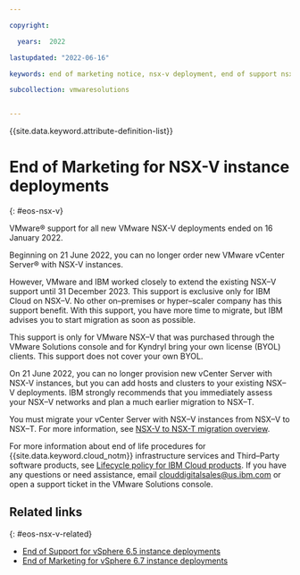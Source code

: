 ```yaml
---

copyright:

  years:  2022

lastupdated: "2022-06-16"

keywords: end of marketing notice, nsx-v deployment, end of support nsx-v, nsx-v deprecated, nsx-v support

subcollection: vmwaresolutions


---
```


{{site.data.keyword.attribute-definition-list}}

# End of Marketing for NSX-V instance deployments
{: #eos-nsx-v}

VMware® support for all new VMware NSX-V deployments ended on 16 January 2022.

Beginning on 21 June 2022, you can no longer order new VMware vCenter Server® with NSX-V instances.

However, VMware and IBM worked closely to extend the existing NSX–V support until 31 December 2023. This support is exclusive only for IBM Cloud on NSX–V. No other on–premises or hyper–scaler company has this support benefit. With this support, you have more time to migrate, but IBM advises you to start migration as soon as possible.

This support is only for VMware NSX–V that was purchased through the VMware Solutions console and for Kyndryl bring your own license (BYOL) clients. This support does not cover your own BYOL.

On 21 June 2022, you can no longer provision new vCenter Server with NSX-V instances, but you can add hosts and clusters to your existing NSX–V deployments. IBM strongly recommends that you immediately assess your NSX–V networks and plan a much earlier migration to NSX–T.

You must migrate your vCenter Server with NSX–V instances from NSX–V to NSX–T. For more information, see [NSX-V to NSX-T migration overview](/docs/vmwaresolutions?topic=vmwaresolutions-v2t-overview).

For more information about end of life procedures for {{site.data.keyword.cloud_notm}} infrastructure services and Third–Party software products, see [Lifecycle policy for IBM Cloud products](https://www.ibm.com/cloud/cloud-prod-life). If you have any questions or need assistance, email clouddigitalsales@us.ibm.com or open a support ticket in the VMware Solutions console.

## Related links
{: #eos-nsx-v-related}

* [End of Support for vSphere 6.5 instance deployments](/docs/vmwaresolutions?topic=vmwaresolutions-eos-vsphere65)
* [End of Marketing for vSphere 6.7 instance deployments](/docs/vmwaresolutions?topic=vmwaresolutions-eos-vsphere67)
